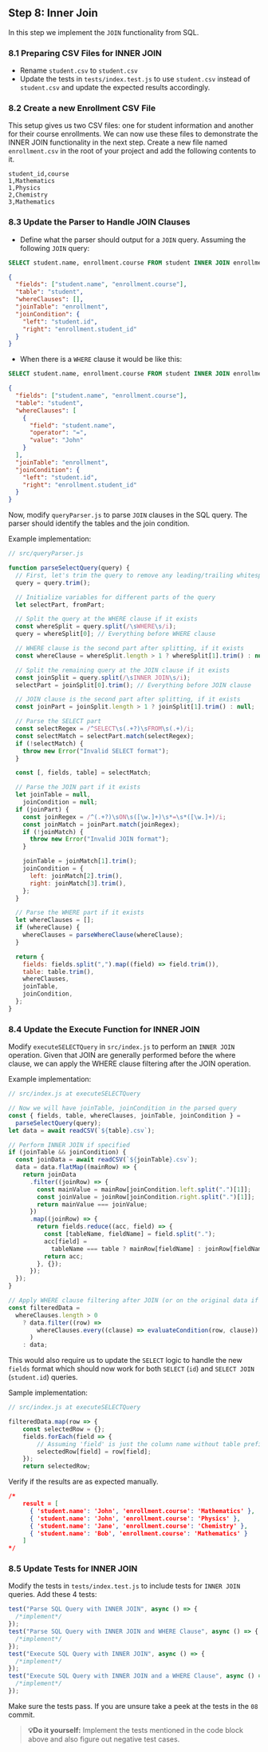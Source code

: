 ## Step 8: Inner Join

In this step we implement the `JOIN` functionality from SQL.

### 8.1 Preparing CSV Files for INNER JOIN

- Rename `student.csv` to `student.csv`
- Update the tests in `tests/index.test.js` to use `student.csv` instead of `student.csv` and update the expected results accordingly.

### 8.2 Create a new Enrollment CSV File

This setup gives us two CSV files: one for student information and another for their course enrollments. We can now use these files to demonstrate the INNER JOIN functionality in the next step.
Create a new file named `enrollment.csv` in the root of your project and add the following contents to it.

```csv
student_id,course
1,Mathematics
1,Physics
2,Chemistry
3,Mathematics
```

### 8.3 Update the Parser to Handle JOIN Clauses

- Define what the parser should output for a `JOIN` query.
  Assuming the following `JOIN` query:

```sql
SELECT student.name, enrollment.course FROM student INNER JOIN enrollment ON student.id=enrollment.student_id
```

```json
{
  "fields": ["student.name", "enrollment.course"],
  "table": "student",
  "whereClauses": [],
  "joinTable": "enrollment",
  "joinCondition": {
    "left": "student.id",
    "right": "enrollment.student_id"
  }
}
```

- When there is a `WHERE` clause it would be like this:

```sql
SELECT student.name, enrollment.course FROM student INNER JOIN enrollment ON student.id=enrollment.student_id WHERE student.name = John
```

```json
{
  "fields": ["student.name", "enrollment.course"],
  "table": "student",
  "whereClauses": [
    {
      "field": "student.name",
      "operator": "=",
      "value": "John"
    }
  ],
  "joinTable": "enrollment",
  "joinCondition": {
    "left": "student.id",
    "right": "enrollment.student_id"
  }
}
```

Now, modify `queryParser.js` to parse `JOIN` clauses in the SQL query.
The parser should identify the tables and the join condition.

Example implementation:

```javascript
// src/queryParser.js

function parseSelectQuery(query) {
  // First, let's trim the query to remove any leading/trailing whitespaces
  query = query.trim();

  // Initialize variables for different parts of the query
  let selectPart, fromPart;

  // Split the query at the WHERE clause if it exists
  const whereSplit = query.split(/\sWHERE\s/i);
  query = whereSplit[0]; // Everything before WHERE clause

  // WHERE clause is the second part after splitting, if it exists
  const whereClause = whereSplit.length > 1 ? whereSplit[1].trim() : null;

  // Split the remaining query at the JOIN clause if it exists
  const joinSplit = query.split(/\sINNER JOIN\s/i);
  selectPart = joinSplit[0].trim(); // Everything before JOIN clause

  // JOIN clause is the second part after splitting, if it exists
  const joinPart = joinSplit.length > 1 ? joinSplit[1].trim() : null;

  // Parse the SELECT part
  const selectRegex = /^SELECT\s(.+?)\sFROM\s(.+)/i;
  const selectMatch = selectPart.match(selectRegex);
  if (!selectMatch) {
    throw new Error("Invalid SELECT format");
  }

  const [, fields, table] = selectMatch;

  // Parse the JOIN part if it exists
  let joinTable = null,
    joinCondition = null;
  if (joinPart) {
    const joinRegex = /^(.+?)\sON\s([\w.]+)\s*=\s*([\w.]+)/i;
    const joinMatch = joinPart.match(joinRegex);
    if (!joinMatch) {
      throw new Error("Invalid JOIN format");
    }

    joinTable = joinMatch[1].trim();
    joinCondition = {
      left: joinMatch[2].trim(),
      right: joinMatch[3].trim(),
    };
  }

  // Parse the WHERE part if it exists
  let whereClauses = [];
  if (whereClause) {
    whereClauses = parseWhereClause(whereClause);
  }

  return {
    fields: fields.split(",").map((field) => field.trim()),
    table: table.trim(),
    whereClauses,
    joinTable,
    joinCondition,
  };
}
```

### 8.4 Update the Execute Function for INNER JOIN

Modify `executeSELECTQuery` in `src/index.js` to perform an `INNER JOIN` operation. Given that JOIN are generally performed before the where clause, we can apply the WHERE clause filtering after the JOIN operation.

Example implementation:

```javascript
// src/index.js at executeSELECTQuery

// Now we will have joinTable, joinCondition in the parsed query
const { fields, table, whereClauses, joinTable, joinCondition } =
  parseSelectQuery(query);
let data = await readCSV(`${table}.csv`);

// Perform INNER JOIN if specified
if (joinTable && joinCondition) {
  const joinData = await readCSV(`${joinTable}.csv`);
  data = data.flatMap((mainRow) => {
    return joinData
      .filter((joinRow) => {
        const mainValue = mainRow[joinCondition.left.split(".")[1]];
        const joinValue = joinRow[joinCondition.right.split(".")[1]];
        return mainValue === joinValue;
      })
      .map((joinRow) => {
        return fields.reduce((acc, field) => {
          const [tableName, fieldName] = field.split(".");
          acc[field] =
            tableName === table ? mainRow[fieldName] : joinRow[fieldName];
          return acc;
        }, {});
      });
  });
}

// Apply WHERE clause filtering after JOIN (or on the original data if no join)
const filteredData =
  whereClauses.length > 0
    ? data.filter((row) =>
        whereClauses.every((clause) => evaluateCondition(row, clause))
      )
    : data;
```

This would also require us to update the `SELECT` logic to handle the new `fields` format which should now work for both `SELECT` (`id`) and `SELECT JOIN` (`student.id`) queries.

Sample implementation:

```javascript
// src/index.js at executeSELECTQuery

filteredData.map(row => {
    const selectedRow = {};
    fields.forEach(field => {
        // Assuming 'field' is just the column name without table prefix
        selectedRow[field] = row[field];
    });
    return selectedRow;
```

Verify if the results are as expected manually.

```json
/*
    result = [
      { 'student.name': 'John', 'enrollment.course': 'Mathematics' },
      { 'student.name': 'John', 'enrollment.course': 'Physics' },
      { 'student.name': 'Jane', 'enrollment.course': 'Chemistry' },
      { 'student.name': 'Bob', 'enrollment.course': 'Mathematics' }
    ]
*/
```

### 8.5 Update Tests for INNER JOIN

Modify the tests in `tests/index.test.js` to include tests for `INNER JOIN` queries. Add these 4 tests:

```javascript
test("Parse SQL Query with INNER JOIN", async () => {
  /*implement*/
});
test("Parse SQL Query with INNER JOIN and WHERE Clause", async () => {
  /*implement*/
});
test("Execute SQL Query with INNER JOIN", async () => {
  /*implement*/
});
test("Execute SQL Query with INNER JOIN and a WHERE Clause", async () => {
  /*implement*/
});
```

Make sure the tests pass. If you are unsure take a peek at the tests in the `08` commit.

> **💡Do it yourself:** Implement the tests mentioned in the code block above and also figure out negative test cases.
